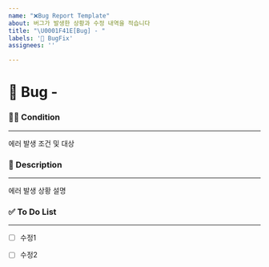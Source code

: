 ```yaml
---
name: "❌Bug Report Template"
about: 버그가 발생한 상황과 수정 내역을 적습니다
title: "\U0001F41E[Bug] - "
labels: '🐞 BugFix'
assignees: ''

---
```


# 🐞 Bug - <!--{ 작업 내용 }-->

### 🕵️‍♀️ Condition

---
<!-- 아래에 버그가 발생한 상황을 적어주세요 -->
에러 발생 조건 및 대상

### 📝 Description

---
<!-- 아래에 버그가 발생한 상황을 적어주세요 -->
에러 발생 상황 설명

### ✅ To Do List 

---
<!-- 아래에 수정 사항을 적어주세요 PR 날릴 때 모두 체크되어야함 -->
- [ ] 수정1
- [ ] 수정2

